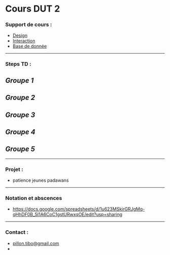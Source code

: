 # Cours DUT 2

### Support de cours :
- [Design](https://docs.google.com/presentation/d/1zt4zRvPfy6_QH8aSdvYgU82hZkRk2liBjA2x1GcRowA/edit?usp=sharing)
- [Interaction](https://docs.google.com/presentation/d/19oiYGQWtXJntZxBs1ZP2uOd6nFYyqGNV5BlFGEJyLQk/edit?usp=sharing)
- [Base de donnée](https://docs.google.com/presentation/d/1K8YE3VQ5abDGTSfirsM5c6iIHFRiz31_owFWuoaXfNM/edit?usp=sharing)

----------------------------
### Steps TD :

*Groupe 1*
- 

*Groupe 2*
- 

*Groupe 3*
- 

*Groupe 4*
- 

*Groupe 5*
- 

-------------------------
### Projet : 
- patience jeunes padawans 

--------------------------

### Notation et abscences
- https://docs.google.com/spreadsheets/d/1u623MSkirGRJgMq-qHhDF0B_5I1A6CoC1gstURwxqOE/edit?usp=sharing

----------------------------
### Contact : 
- pillon.tibo@gmail.com
- 
